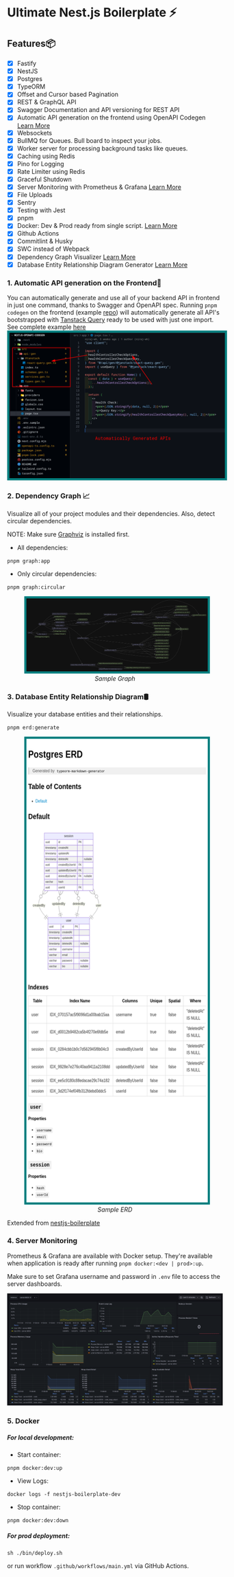 # Ultimate Nest.js Boilerplate ⚡

## Features📦

- [x] Fastify
- [x] NestJS
- [x] Postgres
- [x] TypeORM
- [x] Offset and Cursor based Pagination
- [x] REST & GraphQL API
- [x] Swagger Documentation and API versioning for REST API
- [x] Automatic API generation on the frontend using OpenAPI Codegen [Learn More](#1-automatic-api-generation-on-the-frontend)
- [x] Websockets
- [x] BullMQ for Queues. Bull board to inspect your jobs.
- [x] Worker server for processing background tasks like queues.
- [x] Caching using Redis
- [x] Pino for Logging
- [x] Rate Limiter using Redis
- [x] Graceful Shutdown
- [x] Server Monitoring with Prometheus & Grafana [Learn More](#4-server-monitoring)
- [x] File Uploads
- [x] Sentry
- [x] Testing with Jest
- [x] pnpm
- [x] Docker: Dev & Prod ready from single script. [Learn More](#5-docker)
- [x] Github Actions
- [x] Commitlint & Husky
- [x] SWC instead of Webpack
- [x] Dependency Graph Visualizer [Learn More](#2-dependency-graph-)
- [x] Database Entity Relationship Diagram Generator [Learn More](#3-database-entity-relationship-diagram️)

### 1. Automatic API generation on the Frontend🚀

You can automatically generate and use all of your backend API in frontend in just one command, thanks to Swagger and OpenAPI spec. Running `pnpm codegen` on the frontend (example [repo](https://github.com/niraj-khatiwada/openapi-codegen)) will automatically generate all API's bootstrapped with [Tanstack Query](https://tanstack.com/query/latest) ready to be used with just one import. See complete example [here](https://github.com/niraj-khatiwada/openapi-codegen)
<img src="./github-assets/openapi-codegen.png" style="border: 5px solid teal;" />

### 2. Dependency Graph 📈

Visualize all of your project modules and their dependencies. Also, detect circular dependencies.

NOTE: Make sure [Graphviz](https://www.graphviz.org/) is installed first.

- All dependencies:

```
pnpm graph:app
```

- Only circular dependencies:

```
pnpm graph:circular
```

<figure>
<img src="./github-assets/graph.png" style="border: 5px solid teal" />
<figcaption style="text-align: center; font-style: italic;">Sample Graph</figcaption>
</figure>

### 3. Database Entity Relationship Diagram🛢️

Visualize your database entities and their relationships.

```
pnpm erd:generate
```

<figure>
<img src="./github-assets/erd.png" style="border: 5px solid teal; height: 1080px;" />
<figcaption style="text-align: center; font-style: italic;">Sample ERD</figcaption>
</figure>

Extended from [nestjs-boilerplate](https://github.com/vndevteam/nestjs-boilerplate?tab=readme-ov-file)

### 4. Server Monitoring

Prometheus & Grafana are available with Docker setup. They're available when application is ready after running `pnpm docker:<dev | prod>:up`.

Make sure to set Grafana username and password in `.env` file to access the server dashboards.

![alt text](./github-assets/server-monitoring.png)

### 5. Docker

##### For local development:

- Start container:

```
pnpm docker:dev:up
```

- View Logs:

```
docker logs -f nestjs-boilerplate-dev
```

- Stop container:

```
pnpm docker:dev:down
```

##### For prod deployment:

```
sh ./bin/deploy.sh
```

or run workflow `.github/workflows/main.yml` via GitHub Actions.

